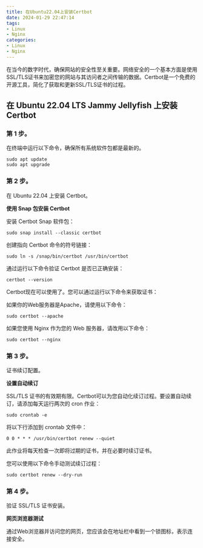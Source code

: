```yaml
---
title: 在Ubuntu22.04上安装Certbot
date: 2024-01-29 22:47:14
tags:
- Linux
- Nginx
categories:
- Linux
- Nginx
---
```


在当今的数字时代，确保网站的安全性至关重要。网络安全的一个基本方面是使用SSL/TLS证书来加密您的网站与其访问者之间传输的数据。Certbot是一个免费的开源工具，简化了获取和更新SSL/TLS证书的过程。

## 在 Ubuntu 22.04 LTS Jammy Jellyfish 上安装 Certbot

### 第 1 步。
在终端中运行以下命令，确保所有系统软件包都是最新的。

```
sudo apt update
sudo apt upgrade
```

### 第 2 步。
在 Ubuntu 22.04 上安装 Certbot。

**使用 Snap 包安装 Certbot**

安装 Certbot Snap 软件包：

```
sudo snap install --classic certbot
```

创建指向 Certbot 命令的符号链接：

```
sudo ln -s /snap/bin/certbot /usr/bin/certbot
```

通过运行以下命令验证 Certbot 是否已正确安装：

```
certbot --version
```

Certbot现在可以使用了。您可以通过运行以下命令来获取证书：

如果你的Web服务器是Apache，请使用以下命令：

```
sudo certbot --apache
```

如果您使用 Nginx 作为您的 Web 服务器，请改用以下命令：

```
sudo certbot --nginx
```

### 第 3 步。
证书续订配置。

**设置自动续订**

SSL/TLS 证书的有效期有限。Certbot可以为您自动化续订过程。要设置自动续订，请添加每天运行两次的 cron 作业：

```
sudo crontab -e
```

将以下行添加到 crontab 文件中：


```
0 0 * * * /usr/bin/certbot renew --quiet
```

此作业将每天检查一次即将过期的证书，并在必要时续订证书。

您可以使用以下命令手动测试续订过程：

```
sudo certbot renew --dry-run
```

### 第 4 步。
验证 SSL/TLS 证书安装。

**网页浏览器测试**

通过Web浏览器并访问您的网页，您应该会在地址栏中看到一个锁图标，表示连接安全。